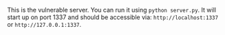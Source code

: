 This is the vulnerable server.
You can run it using `python server.py`. It will start up on port 1337 and should be accessible via:
`http://localhost:1337` or `http://127.0.0.1:1337`.
